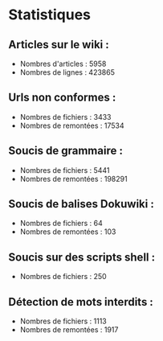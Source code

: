 # Statistiques

## Articles sur le wiki :

  * Nombres d'articles : 5958
  * Nombres de lignes : 423865

## Urls non conformes :

  * Nombres de fichiers : 3433
  * Nombres de remontées : 17534

## Soucis de grammaire :

  * Nombres de fichiers : 5441
  * Nombres de remontées : 198291

## Soucis de balises Dokuwiki :

  * Nombres de fichiers : 64
  * Nombres de remontées : 103

## Soucis sur des scripts shell :

  * Nombres de fichiers : 250

## Détection de mots interdits :

  * Nombres de fichiers : 1113
  * Nombres de remontées : 1917

